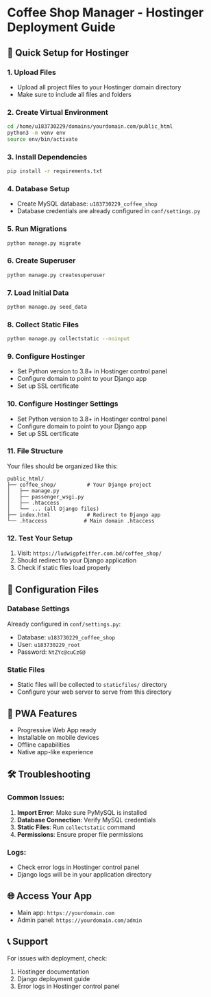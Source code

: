 # Coffee Shop Manager - Hostinger Deployment Guide

## 🚀 Quick Setup for Hostinger

### 1. Upload Files
- Upload all project files to your Hostinger domain directory
- Make sure to include all files and folders

### 2. Create Virtual Environment
```bash
cd /home/u183730229/domains/yourdomain.com/public_html
python3 -m venv env
source env/bin/activate
```

### 3. Install Dependencies
```bash
pip install -r requirements.txt
```

### 4. Database Setup
- Create MySQL database: `u183730229_coffee_shop`
- Database credentials are already configured in `conf/settings.py`

### 5. Run Migrations
```bash
python manage.py migrate
```

### 6. Create Superuser
```bash
python manage.py createsuperuser
```

### 7. Load Initial Data
```bash
python manage.py seed_data
```

### 8. Collect Static Files
```bash
python manage.py collectstatic --noinput
```

### 9. Configure Hostinger
- Set Python version to 3.8+ in Hostinger control panel
- Configure domain to point to your Django app
- Set up SSL certificate

### 10. Configure Hostinger Settings
- Set Python version to 3.8+ in Hostinger control panel
- Configure domain to point to your Django app
- Set up SSL certificate

### 11. File Structure
Your files should be organized like this:
```
public_html/
├── coffee_shop/          # Your Django project
│   ├── manage.py
│   ├── passenger_wsgi.py
│   ├── .htaccess
│   └── ... (all Django files)
├── index.html            # Redirect to Django app
└── .htaccess            # Main domain .htaccess
```

### 12. Test Your Setup
1. Visit: `https://ludwigpfeiffer.com.bd/coffee_shop/`
2. Should redirect to your Django application
3. Check if static files load properly

## 🔧 Configuration Files

### Database Settings
Already configured in `conf/settings.py`:
- Database: `u183730229_coffee_shop`
- User: `u183730229_root`
- Password: `NtZYc@cuCz6@`

### Static Files
- Static files will be collected to `staticfiles/` directory
- Configure your web server to serve from this directory

## 📱 PWA Features
- Progressive Web App ready
- Installable on mobile devices
- Offline capabilities
- Native app-like experience

## 🛠️ Troubleshooting

### Common Issues:
1. **Import Error**: Make sure PyMySQL is installed
2. **Database Connection**: Verify MySQL credentials
3. **Static Files**: Run `collectstatic` command
4. **Permissions**: Ensure proper file permissions

### Logs:
- Check error logs in Hostinger control panel
- Django logs will be in your application directory

## 🌐 Access Your App
- Main app: `https://yourdomain.com`
- Admin panel: `https://yourdomain.com/admin`

## 📞 Support
For issues with deployment, check:
1. Hostinger documentation
2. Django deployment guide
3. Error logs in Hostinger control panel